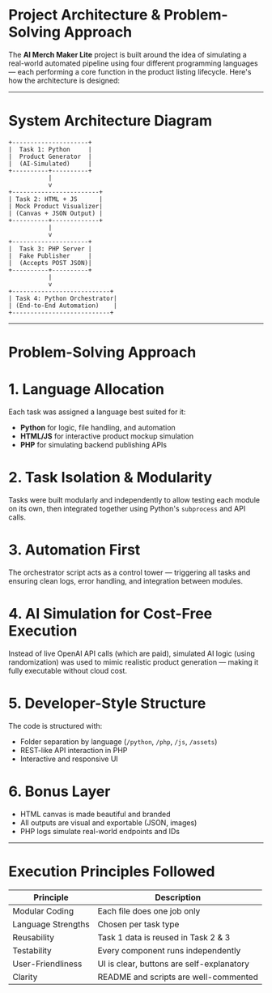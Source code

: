 
# Project Architecture & Problem-Solving Approach

The **AI Merch Maker Lite** project is built around the idea of simulating a real-world automated pipeline using four different programming languages — each performing a core function in the product listing lifecycle. Here's how the architecture is designed:

---

#  System Architecture Diagram

```
+---------------------+
|  Task 1: Python     |
|  Product Generator  |
|  (AI-Simulated)     |
+----------+----------+
           |
           v
+------------------------+
| Task 2: HTML + JS      |
| Mock Product Visualizer|
| (Canvas + JSON Output) |
+----------+-------------+
           |
           v
+---------------------+
|  Task 3: PHP Server |
|  Fake Publisher     |
|  (Accepts POST JSON)|
+----------+----------+
           |
           v
+---------------------------+
| Task 4: Python Orchestrator|
| (End-to-End Automation)    |
+---------------------------+
```

---

#  Problem-Solving Approach

# 1. Language Allocation
Each task was assigned a language best suited for it:
- **Python** for logic, file handling, and automation
- **HTML/JS** for interactive product mockup simulation
- **PHP** for simulating backend publishing APIs

# 2. Task Isolation & Modularity
Tasks were built modularly and independently to allow testing each module on its own, then integrated together using Python's `subprocess` and API calls.

# 3. Automation First
The orchestrator script acts as a control tower — triggering all tasks and ensuring clean logs, error handling, and integration between modules.

# 4. AI Simulation for Cost-Free Execution
Instead of live OpenAI API calls (which are paid), simulated AI logic (using randomization) was used to mimic realistic product generation — making it fully executable without cloud cost.

# 5. Developer-Style Structure
The code is structured with:
- Folder separation by language (`/python`, `/php`, `/js`, `/assets`)
- REST-like API interaction in PHP
- Interactive and responsive UI

# 6. Bonus Layer
- HTML canvas is made beautiful and branded
- All outputs are visual and exportable (JSON, images)
- PHP logs simulate real-world endpoints and IDs

---

# Execution Principles Followed

| Principle            | Description |
|----------------------|-------------|
| Modular Coding       | Each file does one job only |
| Language Strengths   | Chosen per task type |
| Reusability          | Task 1 data is reused in Task 2 & 3 |
| Testability          | Every component runs independently |
| User-Friendliness    | UI is clear, buttons are self-explanatory |
| Clarity              | README and scripts are well-commented |
